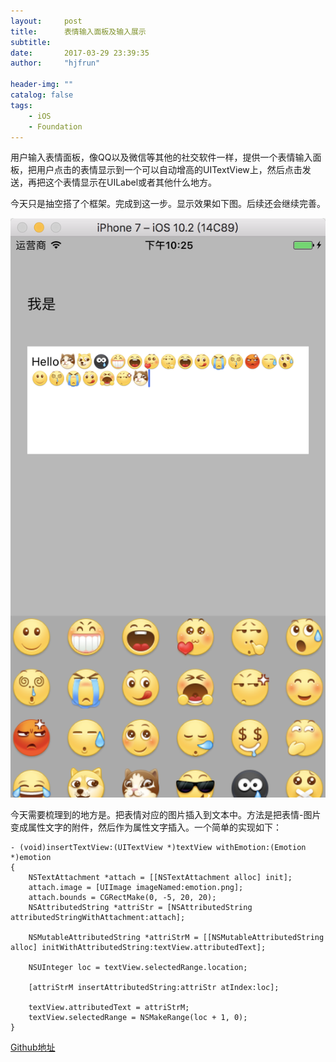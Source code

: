 ```yaml
---
layout:     post
title:      表情输入面板及输入展示
subtitle:   
date:       2017-03-29 23:39:35
author:     "hjfrun"

header-img: ""
catalog: false
tags:
    - iOS
    - Foundation
---
```




用户输入表情面板，像QQ以及微信等其他的社交软件一样，提供一个表情输入面板，把用户点击的表情显示到一个可以自动增高的UITextView上，然后点击发送，再把这个表情显示在UILabel或者其他什么地方。

今天只是抽空搭了个框架。完成到这一步。显示效果如下图。后续还会继续完善。

![](../img/in-post/emotion-input-view-1.png)





今天需要梳理到的地方是。把表情对应的图片插入到文本中。方法是把表情-图片变成属性文字的附件，然后作为属性文字插入。一个简单的实现如下：

```objc
- (void)insertTextView:(UITextView *)textView withEmotion:(Emotion *)emotion
{
    NSTextAttachment *attach = [[NSTextAttachment alloc] init];
    attach.image = [UIImage imageNamed:emotion.png];
    attach.bounds = CGRectMake(0, -5, 20, 20);
    NSAttributedString *attriStr = [NSAttributedString attributedStringWithAttachment:attach];

    NSMutableAttributedString *attriStrM = [[NSMutableAttributedString alloc] initWithAttributedString:textView.attributedText];
    
    NSUInteger loc = textView.selectedRange.location;
    
    [attriStrM insertAttributedString:attriStr atIndex:loc];
    
    textView.attributedText = attriStrM;
    textView.selectedRange = NSMakeRange(loc + 1, 0);
}
```



[Github地址](https://github.com/hjfrun/ImageTextLayoutDemo)